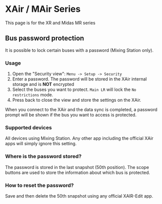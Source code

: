# XAir / MAir Series

This page is for the XR and Midas MR series

## Bus password protection

It is possible to lock certain buses with a password (Mixing Station only).

### Usage

1. Open the "Security view": `Menu -> Setup -> Security`
2. Enter a password. The password will be stored in the XAir internal storage and is **NOT** encrypted
3. Select the buses you want to protect. `Main LR` will lock the `No restrictions` mode.
4. Press back to close the view and store the settings on the XAir.

When you connect to the XAir and the data sync is completed, a password prompt will be shown if the bus you want to
access is protected.

### Supported devices

All devices using Mixing Station. Any other app including the official XAir apps will simply ignore this setting.

### Where is the password stored?

The password is stored in the last snapshot (50th position). The scope buttons are used to store the information about
which bus is protected.

### How to reset the password?

Save and then delete the 50th snapshot using any official XAIR-Edit app.
